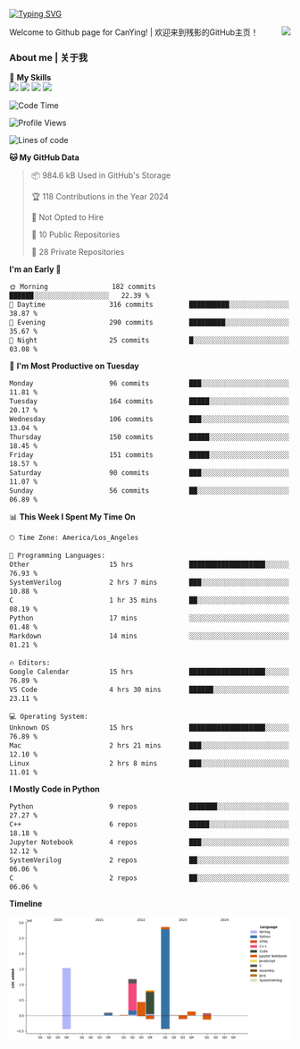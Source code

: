 [![Typing SVG](https://readme-typing-svg.herokuapp.com?size=25&duration=3500&color=00FFFF&vCenter=true&width=250&height=40&lines=Hi+Welcome+%F0%9F%91%8B%F0%9F%8F%BB;I'm+CanYing|残影)](https://git.io/typing-svg)

<a href="#">
  <img align="right" src="https://github-readme-stats.vercel.app/api?username=CanYing0913&count_private=true&rank_icon=github&show_icons=true&bg_color=15,f2f7fd,E0EAFC&" />
</a>

Welcome to Github page for CanYing! | 欢迎来到残影的GitHub主页！

### About me | 关于我

🌟 **My Skills**  
![](https://img.shields.io/badge/-C-A8B9CC?style=flat-square&logo=C&logoColor=fff)
![](https://img.shields.io/badge/-C++-00599C?style=flat-square&logo=Cpp&logoColor=fff)
![](https://img.shields.io/badge/-Python-3776AB?style=flat-square&logo=Python&logoColor=fff)
![](https://img.shields.io/badge/-Linux-000000?style=flat-square&logo=Linux&logoColor=fff)

<!--START_SECTION:waka-->
![Code Time](http://img.shields.io/badge/Code%20Time-89%20hrs%2028%20mins-blue)

![Profile Views](http://img.shields.io/badge/Profile%20Views-24-blue)

![Lines of code](https://img.shields.io/badge/From%20Hello%20World%20I%27ve%20Written-7.1%20million%20lines%20of%20code-blue)

**🐱 My GitHub Data** 

> 📦 984.6 kB Used in GitHub's Storage 
 > 
> 🏆 118 Contributions in the Year 2024
 > 
> 🚫 Not Opted to Hire
 > 
> 📜 10 Public Repositories 
 > 
> 🔑 28 Private Repositories 
 > 
**I'm an Early 🐤** 

```text
🌞 Morning                182 commits         ██████░░░░░░░░░░░░░░░░░░░   22.39 % 
🌆 Daytime                316 commits         ██████████░░░░░░░░░░░░░░░   38.87 % 
🌃 Evening                290 commits         █████████░░░░░░░░░░░░░░░░   35.67 % 
🌙 Night                  25 commits          █░░░░░░░░░░░░░░░░░░░░░░░░   03.08 % 
```
📅 **I'm Most Productive on Tuesday** 

```text
Monday                   96 commits          ███░░░░░░░░░░░░░░░░░░░░░░   11.81 % 
Tuesday                  164 commits         █████░░░░░░░░░░░░░░░░░░░░   20.17 % 
Wednesday                106 commits         ███░░░░░░░░░░░░░░░░░░░░░░   13.04 % 
Thursday                 150 commits         █████░░░░░░░░░░░░░░░░░░░░   18.45 % 
Friday                   151 commits         █████░░░░░░░░░░░░░░░░░░░░   18.57 % 
Saturday                 90 commits          ███░░░░░░░░░░░░░░░░░░░░░░   11.07 % 
Sunday                   56 commits          ██░░░░░░░░░░░░░░░░░░░░░░░   06.89 % 
```


📊 **This Week I Spent My Time On** 

```text
🕑︎ Time Zone: America/Los_Angeles

💬 Programming Languages: 
Other                    15 hrs              ███████████████████░░░░░░   76.93 % 
SystemVerilog            2 hrs 7 mins        ███░░░░░░░░░░░░░░░░░░░░░░   10.88 % 
C                        1 hr 35 mins        ██░░░░░░░░░░░░░░░░░░░░░░░   08.19 % 
Python                   17 mins             ░░░░░░░░░░░░░░░░░░░░░░░░░   01.48 % 
Markdown                 14 mins             ░░░░░░░░░░░░░░░░░░░░░░░░░   01.21 % 

🔥 Editors: 
Google Calendar          15 hrs              ███████████████████░░░░░░   76.89 % 
VS Code                  4 hrs 30 mins       ██████░░░░░░░░░░░░░░░░░░░   23.11 % 

💻 Operating System: 
Unknown OS               15 hrs              ███████████████████░░░░░░   76.89 % 
Mac                      2 hrs 21 mins       ███░░░░░░░░░░░░░░░░░░░░░░   12.10 % 
Linux                    2 hrs 8 mins        ███░░░░░░░░░░░░░░░░░░░░░░   11.01 % 
```

**I Mostly Code in Python** 

```text
Python                   9 repos             ███████░░░░░░░░░░░░░░░░░░   27.27 % 
C++                      6 repos             █████░░░░░░░░░░░░░░░░░░░░   18.18 % 
Jupyter Notebook         4 repos             ███░░░░░░░░░░░░░░░░░░░░░░   12.12 % 
SystemVerilog            2 repos             ██░░░░░░░░░░░░░░░░░░░░░░░   06.06 % 
C                        2 repos             ██░░░░░░░░░░░░░░░░░░░░░░░   06.06 % 
```



**Timeline**

![Lines of Code chart](https://raw.githubusercontent.com/CanYing0913/CanYing0913/master/assets/bar_graph.png)


<!--END_SECTION:waka-->
